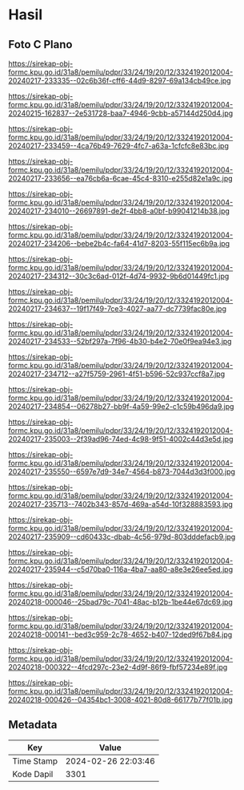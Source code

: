 # Hasil

## Foto C Plano

https://sirekap-obj-formc.kpu.go.id/31a8/pemilu/pdpr/33/24/19/20/12/3324192012004-20240217-233335--02c6b36f-cff6-44d9-8297-69a134cb49ce.jpg

https://sirekap-obj-formc.kpu.go.id/31a8/pemilu/pdpr/33/24/19/20/12/3324192012004-20240215-162837--2e531728-baa7-4946-9cbb-a57144d250d4.jpg

https://sirekap-obj-formc.kpu.go.id/31a8/pemilu/pdpr/33/24/19/20/12/3324192012004-20240217-233459--4ca76b49-7629-4fc7-a63a-1cfcfc8e83bc.jpg

https://sirekap-obj-formc.kpu.go.id/31a8/pemilu/pdpr/33/24/19/20/12/3324192012004-20240217-233656--ea76cb6a-6cae-45c4-8310-e255d82e1a9c.jpg

https://sirekap-obj-formc.kpu.go.id/31a8/pemilu/pdpr/33/24/19/20/12/3324192012004-20240217-234010--26697891-de2f-4bb8-a0bf-b99041214b38.jpg

https://sirekap-obj-formc.kpu.go.id/31a8/pemilu/pdpr/33/24/19/20/12/3324192012004-20240217-234206--bebe2b4c-fa64-41d7-8203-55f115ec6b9a.jpg

https://sirekap-obj-formc.kpu.go.id/31a8/pemilu/pdpr/33/24/19/20/12/3324192012004-20240217-234312--30c3c6ad-012f-4d74-9932-9b6d01449fc1.jpg

https://sirekap-obj-formc.kpu.go.id/31a8/pemilu/pdpr/33/24/19/20/12/3324192012004-20240217-234637--19f17f49-7ce3-4027-aa77-dc7739fac80e.jpg

https://sirekap-obj-formc.kpu.go.id/31a8/pemilu/pdpr/33/24/19/20/12/3324192012004-20240217-234533--52bf297a-7f96-4b30-b4e2-70e0f9ea94e3.jpg

https://sirekap-obj-formc.kpu.go.id/31a8/pemilu/pdpr/33/24/19/20/12/3324192012004-20240217-234712--a27f5759-2961-4f51-b596-52c937ccf8a7.jpg

https://sirekap-obj-formc.kpu.go.id/31a8/pemilu/pdpr/33/24/19/20/12/3324192012004-20240217-234854--06278b27-bb9f-4a59-99e2-c1c59b496da9.jpg

https://sirekap-obj-formc.kpu.go.id/31a8/pemilu/pdpr/33/24/19/20/12/3324192012004-20240217-235003--2f39ad96-74ed-4c98-9f51-4002c44d3e5d.jpg

https://sirekap-obj-formc.kpu.go.id/31a8/pemilu/pdpr/33/24/19/20/12/3324192012004-20240217-235550--6597e7d9-34e7-4564-b873-7044d3d3f000.jpg

https://sirekap-obj-formc.kpu.go.id/31a8/pemilu/pdpr/33/24/19/20/12/3324192012004-20240217-235713--7402b343-857d-469a-a54d-10f328883593.jpg

https://sirekap-obj-formc.kpu.go.id/31a8/pemilu/pdpr/33/24/19/20/12/3324192012004-20240217-235909--cd60433c-dbab-4c56-979d-803dddefacb9.jpg

https://sirekap-obj-formc.kpu.go.id/31a8/pemilu/pdpr/33/24/19/20/12/3324192012004-20240217-235944--c5d70ba0-116a-4ba7-aa80-a8e3e26ee5ed.jpg

https://sirekap-obj-formc.kpu.go.id/31a8/pemilu/pdpr/33/24/19/20/12/3324192012004-20240218-000046--25bad79c-7041-48ac-b12b-1be44e67dc69.jpg

https://sirekap-obj-formc.kpu.go.id/31a8/pemilu/pdpr/33/24/19/20/12/3324192012004-20240218-000141--bed3c959-2c78-4652-b407-12ded9f67b84.jpg

https://sirekap-obj-formc.kpu.go.id/31a8/pemilu/pdpr/33/24/19/20/12/3324192012004-20240218-000322--4fcd297c-23e2-4d9f-86f9-fbf57234e89f.jpg

https://sirekap-obj-formc.kpu.go.id/31a8/pemilu/pdpr/33/24/19/20/12/3324192012004-20240218-000426--04354bc1-3008-4021-80d8-66177b77f01b.jpg


## Metadata

| Key        | Value               |
| ---------- | ------------------- |
| Time Stamp | 2024-02-26 22:03:46 |
| Kode Dapil | 3301                |



